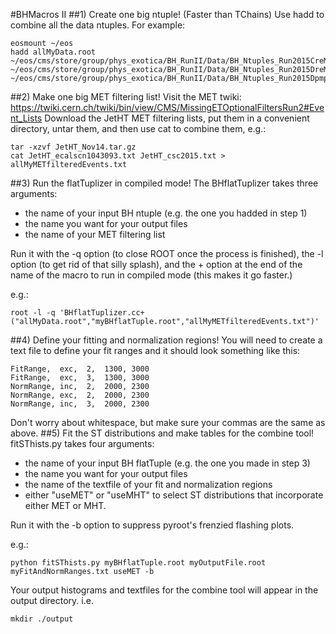 #BHMacros II
##1) Create one big ntuple! (Faster than TChains)
Use hadd to combine all the data ntuples. For example:
```
eosmount ~/eos
hadd allMyData.root ~/eos/cms/store/group/phys_exotica/BH_RunII/Data/BH_Ntuples_Run2015CreMiniAODv1_28Nov15/* ~/eos/cms/store/group/phys_exotica/BH_RunII/Data/BH_Ntuples_Run2015DreMiniAODv1_27Nov15/* ~/eos/cms/store/group/phys_exotica/BH_RunII/Data/BH_Ntuples_Run2015DpmptRecov4_27Nov15/*
```
##2) Make one big MET filtering list!
Visit the MET twiki:
https://twiki.cern.ch/twiki/bin/view/CMS/MissingETOptionalFiltersRun2#Event_Lists
Download the JetHT MET filtering lists, put them in a convenient
directory, untar them, and then use cat to combine them, e.g.:
```
tar -xzvf JetHT_Nov14.tar.gz
cat JetHT_ecalscn1043093.txt JetHT_csc2015.txt > allMyMETfilteredEvents.txt
```

##3) Run the flatTuplizer in compiled mode!
The BHflatTuplizer takes three arguments:
* the name of your input BH ntuple (e.g. the one you hadded in step 1)
* the name you want for your output files
* the name of your MET filtering list

Run it with the -q option (to close ROOT once the process is finished),
the -l option (to get rid of that silly splash), and the + option at the 
end of the name of the macro to run in compiled mode (this makes it go faster.)

e.g.:
```
root -l -q 'BHflatTuplizer.cc+("allMyData.root","myBHflatTuple.root","allMyMETfilteredEvents.txt")'
```
##4) Define your fitting and normalization regions!
You will need to create a text file to define your fit ranges and it
should look something like this:
```
FitRange,  exc,  2,  1300, 3000
FitRange,  exc,  3,  1300, 3000
NormRange, inc,  2,  2000, 2300
NormRange, exc,  2,  2000, 2300
NormRange, inc,  3,  2000, 2300
```
Don't worry about whitespace, but make sure your commas are the same as
above.
##5) Fit the ST distributions and make tables for the combine tool!
fitSThists.py takes four arguments:
* the name of your input BH flatTuple (e.g. the one you made in step 3)
* the name you want for your output files
* the name of the textfile of your fit and normalization regions
* either "useMET" or "useMHT" to select ST distributions that
  incorporate either MET or MHT.

Run it with the -b option to suppress pyroot's frenzied flashing
plots.

e.g.:
```
python fitSThists.py myBHflatTuple.root myOutputFile.root myFitAndNormRanges.txt useMET -b
```
Your output histograms and textfiles for the combine tool will appear in
the output directory. i.e. 
```
mkdir ./output
```
